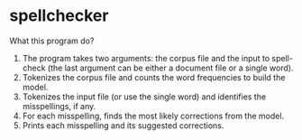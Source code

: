 # spellchecker
What this program do?  
1. The program takes two arguments: the corpus file and the input to spell-check (the last
argument can be either a document file or a single word).
2. Tokenizes the corpus file and counts the word frequencies to build the model.
3. Tokenizes the input file (or use the single word) and identifies the misspellings, if any.
4. For each misspelling, finds the most likely corrections from the model.
5. Prints each misspelling and its suggested corrections.

